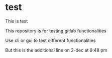 # test


This is test


This repository is for testing gitlab functionalities


Use cli or gui to test different functionalities

 But this is the additional line on 2-dec at 9:48 pm

